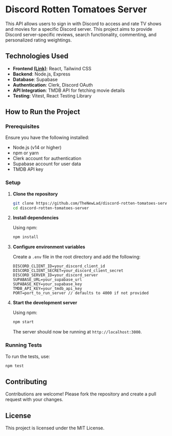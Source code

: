 # Discord Rotten Tomatoes Server

This API allows users to sign in with Discord to access and rate TV shows and movies for a specific Discord server. This project aims to provide Discord server-specific reviews, search functionality, commenting, and personalized rating weightings.

## Technologies Used

- **Frontend [(Link)](https://github.com/TheNewLad/discord-rotten-tomatoes-client)**: React, Tailwind CSS
- **Backend**: Node.js, Express
- **Database**: Supabase
- **Authentication**: Clerk, Discord OAuth
- **API Integration**: TMDB API for fetching movie details
- **Testing**: Vitest, React Testing Library

## How to Run the Project

### Prerequisites

Ensure you have the following installed:

- Node.js (v14 or higher)
- npm or yarn
- Clerk account for authentication
- Supabase account for user data
- TMDB API key

### Setup

1. **Clone the repository**

   ```bash
   git clone https://github.com/TheNewLad/discord-rotten-tomatoes-server.git
   cd discord-rotten-tomatoes-server
   ```

2. **Install dependencies**

   Using npm:

   ```bash
   npm install
   ```

3. **Configure environment variables**

   Create a `.env` file in the root directory and add the following:

   ```env
   DISCORD_CLIENT_ID=your_discord_client_id
   DISCORD_CLIENT_SECRET=your_discord_client_secret
   DISCORD_SERVER_ID=your_discord_server
   SUPABASE_URL=your_supabase_url
   SUPABASE_KEY=your_supabase_key
   TMDB_API_KEY=your_tmdb_api_key
   PORT=port_to_run_server // defaults to 4000 if not provided
   ```

4. **Start the development server**

   Using npm:

   ```bash
   npm start
   ```

   The server should now be running at `http://localhost:3000`.

### Running Tests

To run the tests, use:

```bash
npm test
```

## Contributing

Contributions are welcome! Please fork the repository and create a pull request with your changes.

## License

This project is licensed under the MIT License.
